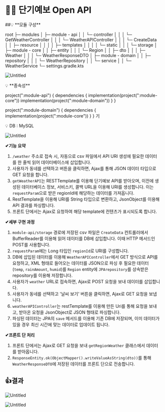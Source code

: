 # 👨‍💻 단기예보 Open API

<aside>
##💡 **모듈 구성**

root
├─ modules
│	├─ module - api
│	│	└─ controller
│	│	 │   └─ GetWeatherController
│	│	 │   └─ WeatherAPIController
│	│	 │   └─ CreateData
│	│      ├─ resource
│	│	 │       │   ├─ templates
│	│	 │       │   └─ static
│	│	 │       └─ storage
│	├─ module - core
│	│	├─ entity
│	│	 │   └─ Region
│	│	├─ dto
│	│	 │   ├─ Weather
│	│	 │   └─ WeatherResponseDTO
│	├─ module - domain
│	│	├─ repository
│	│	 │   └─ WeatherRepository
│	│	└─ service
│	│	     └─ WeatherService
└─ settings.gradle.kts

![Untitled](%F0%9F%91%A8%E2%80%8D%F0%9F%92%BB%20%E1%84%83%E1%85%A1%E1%86%AB%E1%84%80%E1%85%B5%E1%84%8B%E1%85%A8%E1%84%87%E1%85%A9%20Open%20API%20292065972c0343f6a089ba3c8991cb96/Untitled.png)

</aside>

<aside>
💡 **종속성**

project(":module-api") {
    dependencies {
        implementation(project(":module-core"))
        implementation(project(":module-domain"))
    }
}

project(":module-domain") {
    dependencies {
        implementation(project(":module-core"))
    }
}
기

</aside>

<aside>
💡 DB : MySQL

![Untitled](%F0%9F%91%A8%E2%80%8D%F0%9F%92%BB%20%E1%84%83%E1%85%A1%E1%86%AB%E1%84%80%E1%85%B5%E1%84%8B%E1%85%A8%E1%84%87%E1%85%A9%20Open%20API%20292065972c0343f6a089ba3c8991cb96/Untitled%201.png)

</aside>

**✔기능 요약**

1. `/weather` 주소로 접속 시, 자동으로 csv 파일에서 API URI 생성에 필요한 데이터를 한 줄씩 읽어 데이터베이스에 삽입합니다.
2. 사용자가 동네를 선택하고 버튼을 클릭하면, Ajax를 통해 JSON 데이터 타입으로 GET 요청을 합니다.
3. `getWeatherAPI`는 RESTTemplate를 이용해 단기예보 API를 받아오며, 이전에 생성된 데이터베이스 정보, 서비스키, 콜백 URL을 이용해 URI를 생성합니다. 이는 `requestParam`으로 받은 regionId에 해당하는 데이터를 가져옵니다.
4. RestTemplate을 이용해 URI를 String 타입으로 변환하고, JsonObject를 이용해 API 결과를 파싱합니다.
5. 프론트 단에서는 Ajax로 요청하여 해당 template에 컨텐츠가 표시되도록 합니다.

**✔세부 구현 과정**

1. `module-api/storage` 경로에 저장된 csv 파일은 `CreateData` 컨트롤러에서 BufferReader를 이용해 읽어 데이터를 DB에 삽입합니다. 이때 HTTP 메서드인 POST를 사용합니다.
2. `requestParam`에는 Long 타입인 `regionId`로 URI를 구성합니다.
3. DB에 삽입된 데이터를 이용해 `WeatherAPIController`에서 GET 방식으로 API를 요청하고, XML 형태로 들어오는 데이터를 JSON으로 파싱 후 필요한 데이터(`temp`, `rainAmount`, `humid`)를 `Region` entity에 `JPArepository`를 상속받은 repository를 이용해 저장합니다.
4. 사용자가 `weather` URL로 접속하면, Ajax로 POST 요청을 보내 데이터를 삽입합니다.
5. 사용자가 동네를 선택하고 '날씨 보기' 버튼을 클릭하면, Ajax로 GET 요청을 보냅니다.
6. `weatherAPIController`는 restTemplate를 이용해 만든 Uri를 통해 요청을 보내고, 받아온 요청을 JsonObject로 JSON 형태로 파싱합니다.
7. 파싱된 데이터는 JPA의 `save` 메서드를 이용해 기존 DB에 저장되며, 이미 데이터가 있을 경우 최신 시간에 맞는 데이터로 업데이트 됩니다.

**✔프론트 단 처리**

1. 프론트 단에서는 Ajax로 GET 요청을 보내 `getRegionWeather` 클래스에서 데이터를 받아옵니다.
2. `ResponseEntity.ok(ObjectMapper().writeValueAsString(dto))`를 통해 `WeatherResponseDTO`에 저장된 데이터를 프론트 단으로 전송합니다.

## **👍결과**

![Untitled](%F0%9F%91%A8%E2%80%8D%F0%9F%92%BB%20%E1%84%83%E1%85%A1%E1%86%AB%E1%84%80%E1%85%B5%E1%84%8B%E1%85%A8%E1%84%87%E1%85%A9%20Open%20API%20292065972c0343f6a089ba3c8991cb96/Untitled%202.png)

![Untitled](%F0%9F%91%A8%E2%80%8D%F0%9F%92%BB%20%E1%84%83%E1%85%A1%E1%86%AB%E1%84%80%E1%85%B5%E1%84%8B%E1%85%A8%E1%84%87%E1%85%A9%20Open%20API%20292065972c0343f6a089ba3c8991cb96/Untitled%203.png)
 
 
